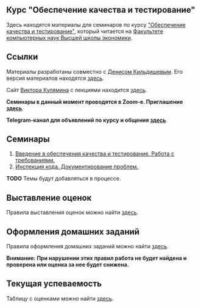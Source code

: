 Курс "Обеспечение качества и тестирование"
---

Здесь находятся материалы для семинаров по курсу
["Обеспечение качества и тестирование"](https://www.hse.ru/edu/courses/339549269), который
читается на [Факультете компьютерных наук Высшей школы экономики](https://cs.hse.ru).

## Ссылки

Материалы разработаны совместно с [Денисом Кильдишевым](https://github.com/ruswizard).
Его версия материалов находятся [здесь](seminars/denis/index.htm).

Сайт [Виктора Кулямина](https://www.hse.ru/org/persons/161646599)
с лекциями находится [здесь](https://sites.google.com/site/swtestcourse/home). 

__Семинары в данный момент проводятся в Zoom-е. Приглашение [здесь](zoom.md)__.

__Telegram-канал для объявлений по курсу и общения [здесь](https://t.me/joinchat/AAAAAFTYn_XTYjzGzIP96w)__.

## Семинары

1. [Введение в обеспечения качества и тестирование. Работа с требованиями.](seminars/seminar01/index.md)
2. [Инспекция кода. Документирование проблем.](seminars/seminar02/index.md)

__TODO__ Темы будут добавляться в процессе.

## Выставление оценок

Правила выставления оценок можно найти [здесь](grading.md).

## Оформления домашних заданий

Правила оформления домашних заданий можно найти [здесь](homeworks.md).

__Внимание: При нарушении этих правил работа не будет найдена и проверена или оценка за нее будет снижена.__

## Текущая успеваемость

Таблицу с оценками можно найти [здесь](
https://docs.google.com/spreadsheets/d/1anuTyzeSxM6RLMrjRPikc1xGUy3RIsUMGwwNzaJ7HBk/edit?usp=sharing).
